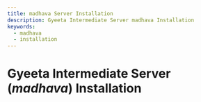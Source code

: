 ```yaml
---
title: madhava Server Installation
description: Gyeeta Intermediate Server madhava Installation
keywords:
  - madhava
  - installation
---
```


# Gyeeta Intermediate Server (*madhava*) Installation

